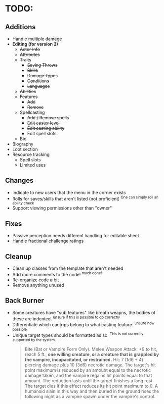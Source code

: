 # TODO:

## Additions
- Handle multiple damage
- **Editing (for version 2)**
	- ~~Actor Info~~
	- ~~Attributes~~
	- ~~Traits~~
    	- ~~Saving Throws~~
		- ~~Skills~~
		- ~~Damage Types~~
		- ~~Conditions~~
		- ~~Languages~~
	- ~~Abilities~~
	- ~~Features~~
    	- ~~Add~~
    	- ~~Remove~~
	- Spellcasting
    	- ~~Add / Remove spells~~
    	- ~~Edit caster level~~
    	- ~~Edit casting ability~~
    	- Edit spell slots
	- Bio
- Biography
- Loot section
- Resource tracking
  - Spell slots
  - Limited uses

## Changes
- Indicate to new users that the menu in the corner exists
- Rolls for saves/skills that aren't listed (not proficient) <sup>One can simply roll an ability check</sup>
- Support viewing permissions other than "owner"
  
## Fixes
- Passive perception needs different handling for editable sheet
- Handle fractional challenge ratings

## Cleanup
- Clean up classes from the template that aren't needed
- Add more comments to the code! <sup>much done!</sup>
- Re-organize code a bit
- Remove anything unused

## Back Burner
- Some creatures have "sub features" like breath weapns, the bodies of these are indented. <sup>unsure if this is possible to do correctly</sup>
- Differentiate which cantrips belong to what casting feature. <sup>unsure how possible</sup>
- Unique target types should be formatted as so: <sup>This is not currently supported by the system.</sup>
	> Bite (Bat or Vampire Form Only). Melee Weapon Attack: +9 to hit, reach 5 ft., **one willing creature, or a creature that is grappled by the vampire, incapacitated, or restrained.** Hit: 7 (1d6 + 4) piercing damage plus 10 (3d6) necrotic damage. The target's hit point maximum is reduced by an amount equal to the necrotic damage taken, and the vampire regains hit points equal to that amount. The reduction lasts until the target finishes a long rest. The target dies if this effect reduces its hit point maximum to 0. A humanoid slain in this way and then buried in the ground rises the following night as a vampire spawn under the vampire's control.
